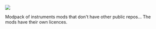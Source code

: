 [![](https://github.com/BlockySurvival/instruments_pack/workflows/Check%20&%20Release/badge.svg)](https://github.com/BlockySurvival/instruments_pack/actions)

Modpack of instruments mods that don't have other public repos...
The mods have their own licences.
